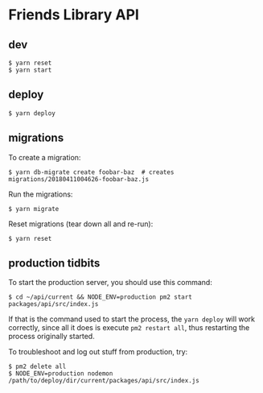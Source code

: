 # Friends Library API

## dev

```SH
$ yarn reset
$ yarn start
```

## deploy

```SH
$ yarn deploy
```

## migrations

To create a migration:

```SH
$ yarn db-migrate create foobar-baz  # creates migrations/20180411004626-foobar-baz.js
```

Run the migrations:

```SH
$ yarn migrate
```

Reset migrations (tear down all and re-run):

```SH
$ yarn reset
```

## production tidbits

To start the production server, you should use this command:

```SH
$ cd ~/api/current && NODE_ENV=production pm2 start packages/api/src/index.js
```

If that is the command used to start the process, the `yarn deploy` will work correctly, since all it does is execute `pm2 restart all`, thus restarting the process originally started.

To troubleshoot and log out stuff from production, try:

```SH
$ pm2 delete all
$ NODE_ENV=production nodemon /path/to/deploy/dir/current/packages/api/src/index.js
```
